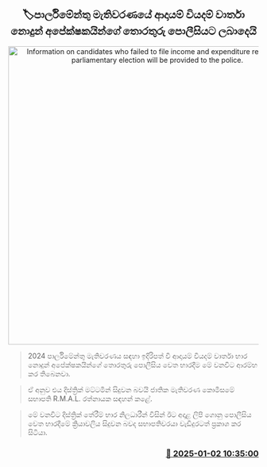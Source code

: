 <p align='center'><b><h2 align='center' title='Information on candidates who failed to file income and expenditure reports in the parliamentary election will be provided to the police.'>🏷පාර්ලිමේන්තු මැතිවරණ​යේ ආදායම් වියදම් වාර්තා නොදුන් අපේක්ෂකයින්ගේ තොරතුරු පොලීසියට ලබාදෙයි</h2></b></p>
<p align='center'><img src='https://helakuru.sgp1.cdn.digitaloceanspaces.com/esana/images/lib/election[1].jpg' width='600' alt='Information on candidates who failed to file income and expenditure reports in the parliamentary election will be provided to the police.'></p>

> 2024 පාර්ලිමේන්තු මැතිවරණය සඳහා ඉදිරිපත් වී ආදායම් වියදම් වාර්තා භාර නොදුන් අපේක්ෂකයින්ගේ තොරතුරු පොලීසිය වෙත භාරදීම මේ වනවිට ආරම්භ කර තිබෙනවා.

> ඒ අනුව එය දිස්ත්‍රික් මට්ටමින් සිදුවන බවයි ජාතික මැතිවරණ කොමිසමේ සභාපති R.M.A.L. රත්නායක සඳහන් කළේ.

> මේ වනවිට දිස්ත්‍රික් තේරීම් භාර නිලධාරීන් විසින් ඊට අදාළ ලිපි ගොනු පොලීසිය වෙත භාරදීමේ ක්‍රියාවලිය සිදුවන බවද සභාපතිවරයා වැඩිදුරටත් ප්‍රකාශ කර සිටියා. 



<h3 align='right'><a href='https://www.helakuru.lk/esana/p/106264/'>📅 2025-01-02 10:35:00</a></h3>
